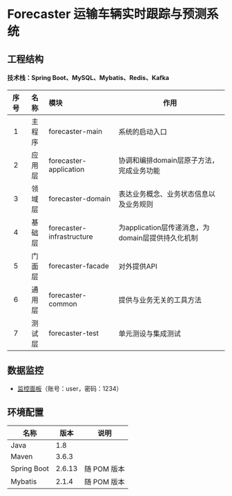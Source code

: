 # Forecaster 运输车辆实时跟踪与预测系统

## 工程结构
#### 技术栈：Spring Boot、MySQL、Mybatis、Redis、Kafka
| 序号  | 名称  | 模块                        | 作用                                |
|:---:|:---:|:--------------------------|-----------------------------------|
|  1  | 主程序 | forecaster-main           | 系统的启动入口                           |
|  2  | 应用层 | forecaster-application    | 协调和编排domain层原子方法，完成业务功能           |
|  3  | 领域层 | forecaster-domain         | 表达业务概念、业务状态信息以及业务规则               |
|  4  | 基础层 | forecaster-infrastructure | 为application层传递消息，为domain层提供持久化机制 |
|  5  | 门面层 | forecaster-facade         | 对外提供API                           |
|  6  | 通用层 | forecaster-common         | 提供与业务无关的工具方法                      |
|  7  | 测试层 | forecaster-test           | 单元测设与集成测试                         |

## 数据监控
* [监控面板](http://47.120.70.3:3000/d/GWK9al1Iz/monitor?orgId=1&refresh=10s)（账号：user，密码：1234）

## 环境配置
| 名称            | 版本     | 说明       |
|---------------|--------|----------|
| Java          | 1.8    |          |
| Maven         | 3.6.3  |          |
| Spring Boot   | 2.6.13 | 随 POM 版本 |
| Mybatis       | 2.1.4  | 随 POM 版本 |